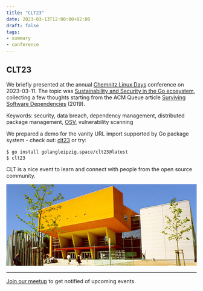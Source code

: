```yaml
---
title: "CLT23"
date: 2023-03-13T12:00:00+02:00
draft: false
tags:
- summary
- conference
---
```


## CLT23

We briefly presented at the annual
[Chemnitz Linux Days](https://chemnitzer.linux-tage.de/2023/en/programm/vortraege) conference
on 2023-03-11. The topic was [Sustainability and Security in the Go
ecosystem](https://github.com/miku/goeco), collecting a few thoughts starting from the ACM Queue article [Surviving Software Dependencies](https://doi.org/10.1145/3329781.3344149) (2019).

Keywords: security, data breach, dependency management, distributed package management, [OSV](https://ossf.github.io/osv-schema/), vulnerability scanning

We prepared a demo for the vanity URL import supported by Go package system - check out: [clt23](https://golangleipzig.space/clt23/) or try:

```
$ go install golangleipzig.space/clt23@latest
$ clt23
```

CLT is a nice event to learn and connect with people from the open source community.

![](/images/nhsg.jpg)


----

[Join our meetup](https://www.meetup.com/Leipzig-Golang/) to get notified of upcoming events.

